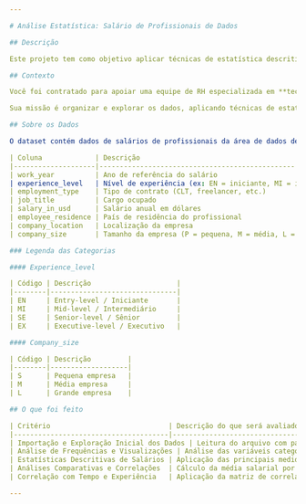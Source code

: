 ```yaml
---

# Análise Estatística: Salário de Profissionais de Dados

## Descrição

Este projeto tem como objetivo aplicar técnicas de estatística descritiva em um conjunto de dados contendo informações sobre profissionais da área de dados ao redor do mundo. A ideia é utilizar ferramentas de análise exploratória e visualização para entender como diferentes fatores impactam o salário desses profissionais.

## Contexto

Você foi contratado para apoiar uma equipe de RH especializada em **tecnologia e ciência de dados**. Essa equipe recebeu uma base de dados com informações salariais de profissionais ao redor do mundo e quer entender **como variáveis como cargo, país, nível de experiência e ano influenciam os salários**.

Sua missão é organizar e explorar os dados, aplicando técnicas de estatística descritiva para extrair **insights relevantes sobre a remuneração na área de dados**.

## Sobre os Dados

O dataset contém dados de salários de profissionais da área de dados de diversas partes do mundo. Entre as colunas disponíveis, temos:

| Coluna             | Descrição                                      |
|--------------------|------------------------------------------------|
| work_year          | Ano de referência do salário                   |
| experience_level   | Nível de experiência (ex: EN = iniciante, MI = intermediário) |
| employment_type    | Tipo de contrato (CLT, freelancer, etc.)       |
| job_title          | Cargo ocupado                                  |
| salary_in_usd      | Salário anual em dólares                       |
| employee_residence | País de residência do profissional             |
| company_location   | Localização da empresa                         |
| company_size       | Tamanho da empresa (P = pequena, M = média, L = grande) |

### Legenda das Categorias

#### Experience_level

| Código | Descrição                     |
|--------|-------------------------------|
| EN     | Entry-level / Iniciante       |
| MI     | Mid-level / Intermediário     |
| SE     | Senior-level / Sênior         |
| EX     | Executive-level / Executivo   |

#### Company_size

| Código | Descrição         |
|--------|-------------------|
| S      | Pequena empresa   |
| M      | Média empresa     |
| L      | Grande empresa    |

## O que foi feito

| Critério                             | Descrição do que será avaliado                                                                 |
|--------------------------------------|-----------------------------------------------------------------------------------------------|
| Importação e Exploração Inicial dos Dados | Leitura do arquivo com pandas, análise inicial com .info(), .shape(), .head() e verificação de valores nulos. |
| Análise de Frequências e Visualizações | Análise das variáveis categóricas com value_counts() e interpretação dos cargos mais frequentes. Uso adequado de filtros como head(10). |
| Estatísticas Descritivas de Salários | Aplicação das principais medidas descritivas (média, mediana, desvio padrão, etc.), além de visualização com histograma e boxplot para comparação entre grupos (como nível de experiência). |
| Análises Comparativas e Correlações  | Cálculo da média salarial por grupo usando groupby() e interpretação de quais cargos e países apresentam os maiores valores médios. |
| Correlação com Tempo e Experiência   | Aplicação da matriz de correlação entre variáveis numéricas com .corr() e interpretação dos coeficientes, especialmente entre salary_in_usd, work_year e years_of_experience. |

---
```

